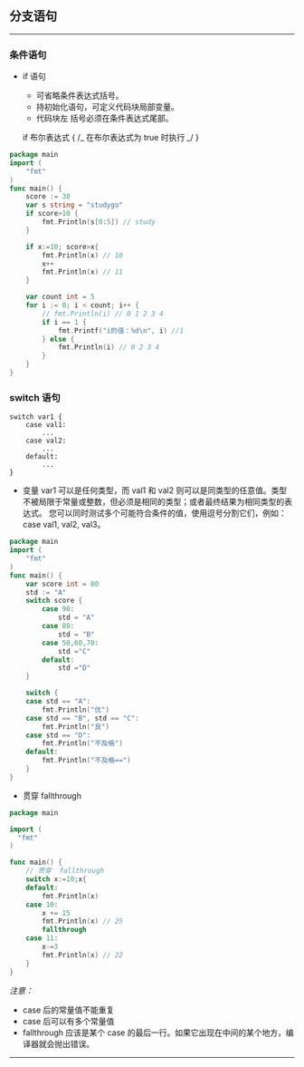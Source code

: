 ## 分支语句

---

### 条件语句

- if 语句

  - 可省略条件表达式括号。
  - 持初始化语句，可定义代码块局部变量。
  - 代码块左 括号必须在条件表达式尾部。

  if 布尔表达式 {
  /_ 在布尔表达式为 true 时执行 _/
  }

```go
package main
import (
	"fmt"
)
func main() {
	score := 30
	var s string = "studygo"
	if score>10 {
		fmt.Println(s[0:5]) // study
	}

	if x:=10; score>x{
		fmt.Println(x) // 10
		x++
		fmt.Println(x) // 11
	}

	var count int = 5
	for i := 0; i < count; i++ {
		// fmt.Println(i) // 0 1 2 3 4
		if i == 1 {
			fmt.Printf("i的值：%d\n", i) //1
		} else {
			fmt.Println(i) // 0 2 3 4
		}
	}
}
```

### switch 语句

```
switch var1 {
    case val1:
        ...
    case val2:
        ...
    default:
        ...
}
```

- 变量 var1 可以是任何类型，而 val1 和 val2 则可以是同类型的任意值。类型不被局限于常量或整数，但必须是相同的类型；或者最终结果为相同类型的表达式。
  您可以同时测试多个可能符合条件的值，使用逗号分割它们，例如：case val1, val2, val3。

```go
package main
import (
	"fmt"
)
func main() {
	var score int = 80
	std := "A"
	switch score {
		case 90:
			std = "A"
		case 80:
			std = "B"
		case 50,60,70:
			std ="C"
		default:
			std ="D"
	}

	switch {
	case std == "A":
		fmt.Println("优")
	case std == "B", std == "C":
		fmt.Println("良")
	case std == "D":
		fmt.Println("不及格")
	default:
		fmt.Println("不及格==")
	}
}
```

- 贯穿 fallthrough

```go
package main

import (
  "fmt"
)

func main() {
  	// 贯穿  fallthrough
	switch x:=10;x{
	default:
		fmt.Println(x)
	case 10:
		x += 15
		fmt.Println(x) // 25
		fallthrough
	case 11:
		x-=3
		fmt.Println(x) // 22
	}
}
```

_注意：_

- case 后的常量值不能重复
- case 后可以有多个常量值
- fallthrough 应该是某个 case 的最后一行。如果它出现在中间的某个地方，编译器就会抛出错误。

---

